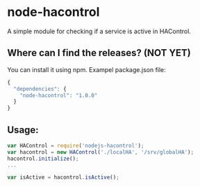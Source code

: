 node-hacontrol
==============

A simple module for checking if a service is active in HAControl.


Where can I find the releases? (NOT YET)
------------------------------
You can install it using npm. Exampel package.json file:

```js
{
  "dependencies": {
    "node-hacontrol": "1.0.0"
  }
}
```


Usage:
-----------------------------

```js
var HAControl = require('nodejs-hacontrol');
var hacontrol = new HAControl('./localHA', '/srv/globalHA');
hacontrol.initialize();
...

var isActive = hacontrol.isActive();

```

